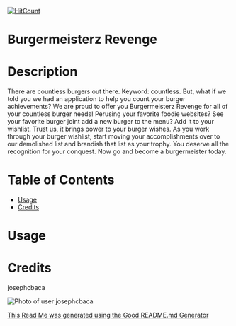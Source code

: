 
[![HitCount](http://hits.dwyl.com//josephcbaca.svg)](http://hits.dwyl.com/josephcbaca/Burgermeisterz-Revenge)

# Burgermeisterz Revenge

# Description
There are countless burgers out there.  Keyword: countless.  But, what if we told you we had an application to help you count your burger achievements?  We are proud to offer you Burgermeisterz Revenge for all of your countless burger needs!  Perusing your favorite foodie websites?  See your favorite burger joint add a new burger to the menu?  Add it to your wishlist.  Trust us, it brings power to your burger wishes.  As you work through your burger wishlist, start moving your accomplishments over to our demolished list and brandish that list as your trophy.  You deserve all the recognition for your conquest.  Now go and become a burgermeister today.

# Table of Contents
* [Usage](#usage)
* [Credits](#Credits)

# Usage



# Credits
josephcbaca

![Photo of user josephcbaca](https://github.com/josephcbaca.png)



[This Read Me was generated using the Good README.md Generator ](https://github.com/josephcbaca/README-Generator)